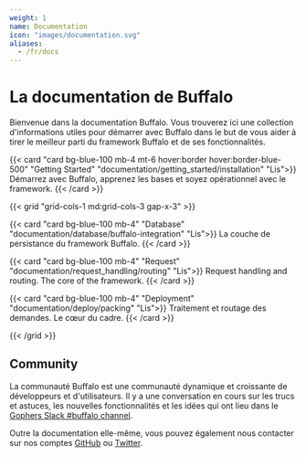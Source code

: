 ```yaml
---
weight: 1
name: Documentation
icon: "images/documentation.svg"
aliases:
  - /fr/docs
---
```

# La documentation de Buffalo

Bienvenue dans la documentation Buffalo. Vous trouverez ici une collection d'informations utiles pour démarrer avec Buffalo dans le but de vous aider à tirer le meilleur parti du framework Buffalo et de ses fonctionnalités.

{{< card "card bg-blue-100 mb-4 mt-6 hover:border hover:border-blue-500" "Getting Started" "documentation/getting_started/installation" "Lis">}}
Démarrez avec Buffalo, apprenez les bases et soyez opérationnel avec le framework.
{{< /card >}}

{{< grid "grid-cols-1 md:grid-cols-3 gap-x-3" >}}

{{< card "card bg-blue-100 mb-4" "Database" "documentation/database/buffalo-integration" "Lis">}}
La couche de persistance du framework Buffalo.
{{< /card >}}

{{< card "card bg-blue-100 mb-4" "Request" "documentation/request_handling/routing" "Lis">}}
Request handling and routing. The core of the framework.
{{< /card >}}

{{< card "card bg-blue-100 mb-4" "Deployment" "documentation/deploy/packing" "Lis">}}
Traitement et routage des demandes. Le cœur du cadre.
{{< /card >}}

{{< /grid >}}

## Community

La communauté Buffalo est une communauté dynamique et croissante de développeurs et d'utilisateurs. Il y a une conversation en cours sur les trucs et astuces, les nouvelles fonctionnalités et les idées qui ont lieu dans le [Gophers Slack #buffalo channel](https://gophers.slack.com/messages/buffalo/).

Outre la documentation elle-même, vous pouvez également nous contacter sur nos comptes [GitHub](https://github.com/gobuffalo/buffalo) ou [Twitter](https://twitter.com/gobuffalo).
